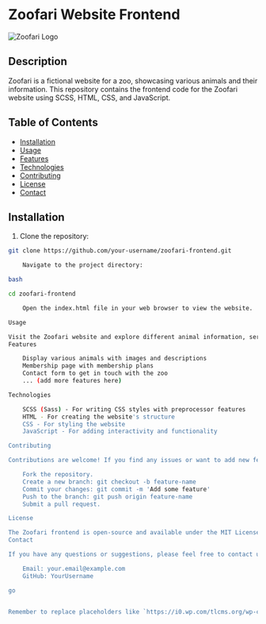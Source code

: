 # Zoofari Website Frontend

![Zoofari Logo](https://i0.wp.com/tlcms.org/wp-content/uploads/2019/07/Zoofari-2019.jpg?fit=1536%2C960&ssl=1)

## Description

Zoofari is a fictional website for a zoo, showcasing various animals and their information. This repository contains the frontend code for the Zoofari website using SCSS, HTML, CSS, and JavaScript.

## Table of Contents

- [Installation](#installation)
- [Usage](#usage)
- [Features](#features)
- [Technologies](#technologies)
- [Contributing](#contributing)
- [License](#license)
- [Contact](#contact)

## Installation

1. Clone the repository:

```bash
git clone https://github.com/your-username/zoofari-frontend.git

    Navigate to the project directory:

bash

cd zoofari-frontend

    Open the index.html file in your web browser to view the website.

Usage

Visit the Zoofari website and explore different animal information, services, and more.
Features

    Display various animals with images and descriptions
    Membership page with membership plans
    Contact form to get in touch with the zoo
    ... (add more features here)

Technologies

    SCSS (Sass) - For writing CSS styles with preprocessor features
    HTML - For creating the website's structure
    CSS - For styling the website
    JavaScript - For adding interactivity and functionality

Contributing

Contributions are welcome! If you find any issues or want to add new features, feel free to open an issue or submit a pull request.

    Fork the repository.
    Create a new branch: git checkout -b feature-name
    Commit your changes: git commit -m 'Add some feature'
    Push to the branch: git push origin feature-name
    Submit a pull request.

License

The Zoofari frontend is open-source and available under the MIT License.
Contact

If you have any questions or suggestions, please feel free to contact us:

    Email: your.email@example.com
    GitHub: YourUsername

go


Remember to replace placeholders like `https://i0.wp.com/tlcms.org/wp-content/uploads/2019/07/Zoofari-2019.jpg?fit=1536%2C960&ssl=1`, `your-username`, and `your.email@example.com` with the appropriate information for your project. Additionally, make sure to include the license file (`LICENSE`) in your repository.
